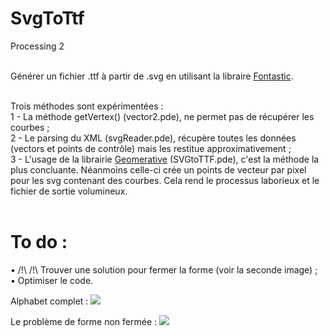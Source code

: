 SvgToTtf
========

Processing 2<br/><br/>

Générer un fichier .ttf à partir de .svg en utilisant la libraire <a href="http://code.andreaskoller.com/libraries/fontastic/" target="_blank">Fontastic</a>.<br/><br/>

Trois méthodes sont expérimentées : <br/>
1 - La méthode getVertex() (vector2.pde), ne permet pas de récupérer les courbes ;<br/>
2 - Le parsing du XML (svgReader.pde), récupère toutes les données (vectors et points de contrôle) mais les restitue   approximativement ;<br/>
3 - L'usage de la librairie <a href="http://www.ricardmarxer.com/geomerative/" target="_blank">Geomerative</a> (SVGtoTTF.pde), c'est la méthode la plus concluante. Néanmoins celle-ci crée un points de vecteur par pixel pour les svg contenant des courbes. Cela rend le processus laborieux et le fichier de sortie volumineux.<br/><br/>
  
To do :
=======
• /!\ /!\ Trouver une solution pour fermer la forme (voir la seconde image) ;<br/>
• Optimiser le code.

Alphabet complet :
<img src="https://github.com/EtienneOz/SvgToTtf/blob/master/Fontes/BasicFract-V1/bin/screenshot.png?raw=true"/>

Le problème de forme non fermée :
<img src="https://github.com/EtienneOz/SvgToTtf/blob/master/Fontes/geomeratest2/bin/screenshot.png?raw=true"/>

